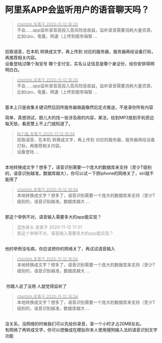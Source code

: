 # 阿里系APP会监听用户的语音聊天吗？


<div class="quote"><blockquote><font size="2"><a href="https://www.hostloc.com/forum.php?mod=redirect&amp;goto=findpost&amp;pid=9443996&amp;ptid=765858" target="_blank"><font color="#999999">cherbim 发表于 2020-11-12 16:30</font></a></font><br />
不会……app监听录音高投入高风险低收益，监听录音需要消耗大量资源，比如cpu，电量，网速（上传到服务端智 ...</blockquote></div><br />
拾取语音，在本机 转换成文字，再上传到 对应的服务器，服务器再给设备打标，再推荐相关内容。<br />
设备登陆过哪个淘宝号 哪个支付宝，实名认证信息是哪个身证份，给你安排得明明白白。

<div class="quote"><blockquote><font size="2"><a href="https://www.hostloc.com/forum.php?mod=redirect&amp;goto=findpost&amp;pid=9443996&amp;ptid=765858" target="_blank"><font color="#999999">cherbim 发表于 2020-11-12 16:30</font></a></font><br />
不会……app监听录音高投入高风险低收益，监听录音需要消耗大量资源，比如cpu，电量，网速（上传到服务端智 ...</blockquote></div><br />
基本上只是收集关键词然后回传服务器做画像然后定点推送，不是录你所有内容

简单，真想测试，胆儿大的找一些涉及政的内容，某法，给到MP3放到手机旁边每天放，看民警上不上门就知道了。

<div class="quote"><blockquote><font size="2"><a href="https://www.hostloc.com/forum.php?mod=redirect&amp;goto=findpost&amp;pid=9444022&amp;ptid=765858" target="_blank"><font color="#999999">秋刀鱼 发表于 2020-11-12 16:34</font></a></font><br />
拾取语音，在本机 转换成文字，再上传到 对应的服务器，服务器再给设备打标，再推荐相关内容。<br />
设备登陆 ...</blockquote></div><br />
本地转换成文字？想多了，语音识别需要一个庞大的数据库来支持（至少T级别的，语音识别越准，数据库越大），你可以试一下把iphone的网络关了，siri就不能用了

<div class="quote"><blockquote><font size="2"><a href="https://www.hostloc.com/forum.php?mod=redirect&amp;goto=findpost&amp;pid=9444187&amp;ptid=765858" target="_blank"><font color="#999999">cherbim 发表于 2020-11-12 16:54</font></a></font><br />
本地转换成文字？想多了，语音识别需要一个庞大的数据库来支持（至少T级别的，语音识别越准，数据库越大 ...</blockquote></div><br />
那这个举例不对，语音输入需要多大的app能实现？

<div class="quote"><blockquote><font color="#999999">蓝色骨头 发表于 2020-11-12 17:01</font><br />
<font color="#999999">那这个举例不对，语音输入需要多大的app能实现？</font></blockquote></div><br />
他的举例没毛病，你应该把你的网络关了，再试试语音输入

<div class="quote"><blockquote><font size="2"><a href="https://www.hostloc.com/forum.php?mod=redirect&amp;goto=findpost&amp;pid=9444187&amp;ptid=765858" target="_blank"><font color="#999999">cherbim 发表于 2020-11-12 16:54</font></a></font><br />
本地转换成文字？想多了，语音识别需要一个庞大的数据库来支持（至少T级别的，语音识别越准，数据库越大 ...</blockquote></div><br />
<img src="static/image/smiley/yct/022.gif" smilieid="42" border="0" alt="" /> 你跟人说了没用 人就觉得监听了

<div class="quote"><blockquote><font size="2"><a href="https://www.hostloc.com/forum.php?mod=redirect&amp;goto=findpost&amp;pid=9444187&amp;ptid=765858" target="_blank"><font color="#999999">cherbim 发表于 2020-11-12 16:54</font></a></font><br />
本地转换成文字？想多了，语音识别需要一个庞大的数据库来支持（至少T级别的，语音识别越准，数据库越大 ...</blockquote></div><br />
没关系，没网络的时候我们可以先给你录音，录一个小时才占20MB左右。<br />
有网络了再转成文字，你可以想像成在模拟你本人使用搜狗输入法的语音识别文字功能
